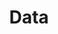 ---
layout: collection
title: "Data"
description: "How we visualise data at the NHSBSA"
tags: home
order: 9
collection_tag: data
pagination:
  data: collections.data
  size: 50
  alias: Data visualisation
---